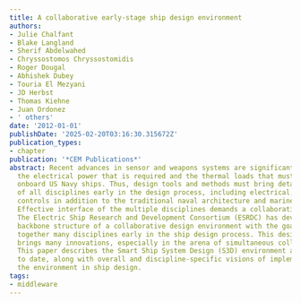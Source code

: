 ```yaml
---
title: A collaborative early-stage ship design environment
authors:
- Julie Chalfant
- Blake Langland
- Sherif Abdelwahed
- Chryssostomos Chryssostomidis
- Roger Dougal
- Abhishek Dubey
- Touria El Mezyani
- JD Herbst
- Thomas Kiehne
- Juan Ordonez
- ' others'
date: '2012-01-01'
publishDate: '2025-02-20T03:16:30.315672Z'
publication_types:
- chapter
publication: '*CEM Publications*'
abstract: Recent advances in sensor and weapons systems are significantly increasing
  the electrical power that is required and the thermal loads that must be dissipated
  onboard US Navy ships. Thus, design tools and methods must bring detailed consideration
  of all disciplines early in the design process, including electrical, thermal and
  controls in addition to the traditional naval architecture and marine engineering.
  Effective interface of the multiple disciplines demands a collaborative design process.
  The Electric Ship Research and Development Consortium (ESRDC) has developed the
  backbone structure of a collaborative design environment with the goal of bringing
  together many disciplines early in the ship design process. This design environment
  brings many innovations, especially in the arena of simultaneous collaborative design.
  This paper describes the Smart Ship System Design (S3D) environment as developed
  to date, along with overall and discipline-specific visions of implementation of
  the environment in ship design.
tags:
- middleware
---
```

